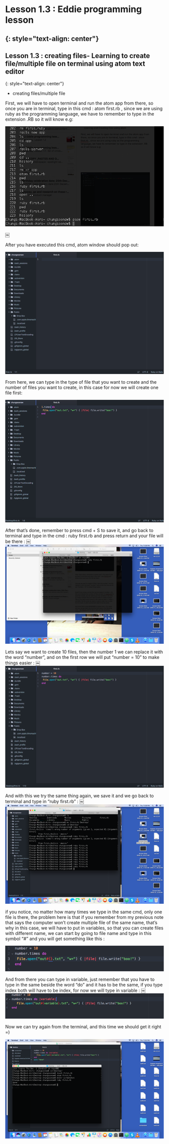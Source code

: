 # Lesson 1.3 : Eddie programming lesson
{: style="text-align: center"}
---------------------------------------


## Lesson 1.3 : creating files- Learning to create file/multiple file on terminal using atom text editor
{: style="text-align: center"}

- creating files/multiple file

First, we will have to open terminal and run the atom app from there, so once you are in terminal, type in this cmd : atom first.rb , since we are using ruby as the programming language, we have to remember to type in the extension .RB so it will know e.g:

![screenshot][id]

[id]:/images/Lesson1.3/Photo1.png
￼

After you have executed this cmd, atom window should pop out:

![screenshot][id2]

[id2]:/images/Lesson1.3/Photo2.png


From here, we can type in the type of file that you want to create and the number of files you want to create, in this case for now we will create one file first:

![screentshot][id3]

[id3]:/images/Lesson1.3/Photo3.png

After that’s done, remember to press cmd + S to save it, and go back to terminal and type in the cmd : ruby first.rb and press return and your file will be there :
￼
![screenshot][id4]

[id4]:/images/Lesson1.3/Photo4.png

Lets say we want to create 10 files, then the number 1 we can replace it with the word “number”, and on the first row we will put “number = 10” to make things easier :
￼
![screenshot][id5]

[id5]:/images/Lesson1.3/Photo5.png
And with this we try the same thing again, we save it and we go back to terminal and type in “ruby first.rb” :
￼
![screenshot][id6]

[id6]:/images/Lesson1.3/Photo6.png

if you notice, no matter how many times we type in the same cmd, only one file is there,  the problem here is that if you remember from my previous note that says the computer won’t create multiple file of the same name, that’s why in this case, we will have to put in variables, so that you can create files with different name, we can start by going to file name and type in this symbol “#” and you will get something like this :

![screenshot][id7]

[id7]:/images/Lesson1.3/Photo7.png

And from there you can type in variable, just remember that you have to type in the same beside the word “do” and it has to be the same, if you type index both will have to be index, for now we will type in variable :
￼
![screenshot][id8]

[id8]:/images/Lesson1.3/Photo8.png

Now we can try again from the terminal, and this time we should get it right =)

![screenshot][id9]

[id9]:/images/Lesson1.3/Photo9.png
